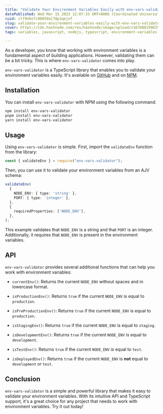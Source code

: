 ```yaml
---
title: "Validate Your Environment Variables Easily with env-vars-validator"
datePublished: Wed Mar 15 2023 12:07:33 GMT+0000 (Coordinated Universal Time)
cuid: clf9n0z7c00050al78p1qejxf
slug: validate-your-environment-variables-easily-with-env-vars-validator
cover: https://cdn.hashnode.com/res/hashnode/image/upload/v1678881998350/9cbdd40b-6f5f-4a34-b22b-e69db8e96a12.png
tags: variables, javascript, nodejs, typescript, environment-variables

---
```


As a developer, you know that working with environment variables is a fundamental aspect of building applications. However, validating them can be a bit tricky. This is where `env-vars-validator` comes into play.

`env-vars-validator` is a TypeScript library that enables you to validate your environment variables easily. It's available on [GitHub](https://github.com/qlaffont/env-vars-validator) and on [NPM](https://www.npmjs.com/package/env-vars-validator).

## Installation

You can install `env-vars-validator` with NPM using the following command:

```bash
npm install env-vars-validator
pnpm install env-vars-validator
yarn install env-vars-validator
```

## Usage

Using `env-vars-validator` is simple. First, import the `validateEnv` function from the library:

```typescript
const { validateEnv } = require("env-vars-validator");
```

Then, you can use it to validate your environment variables from an AJV schema:

```typescript
validateEnv(
  {
    NODE_ENV: { type: 'string' },
    PORT: { type: 'integer' },
  },
  {
    requiredProperties: ['NODE_ENV'],
  },
);
```

This example validates that `NODE_ENV` is a string and that `PORT` is an integer. Additionally, it requires that `NODE_ENV` is present in the environment variables.

## API

`env-vars-validator` provides several additional functions that can help you work with environment variables:

* `currentEnv()`: Returns the current `NODE_ENV` without spaces and in lowercase format.
    
* `isProductionEnv()`: Returns `true` if the current `NODE_ENV` is equal to `production`.
    
* `isPreProductionEnv()`: Returns `true` if the current `NODE_ENV` is equal to `production`.
    
* `isStagingEnv()`: Returns `true` if the current `NODE_ENV` is equal to `staging`.
    
* `isDevelopmentEnv()`: Returns `true` if the current `NODE_ENV` is equal to `development`.
    
* `isTestEnv()`: Returns `true` if the current `NODE_ENV` is equal to `test`.
    
* `isDeployedEnv()`: Returns `true` if the current `NODE_ENV` is **not** equal to `development` or `test`.
    

## Conclusion

`env-vars-validator` is a simple and powerful library that makes it easy to validate your environment variables. With its intuitive API and TypeScript support, it's a great choice for any project that needs to work with environment variables. Try it out today!